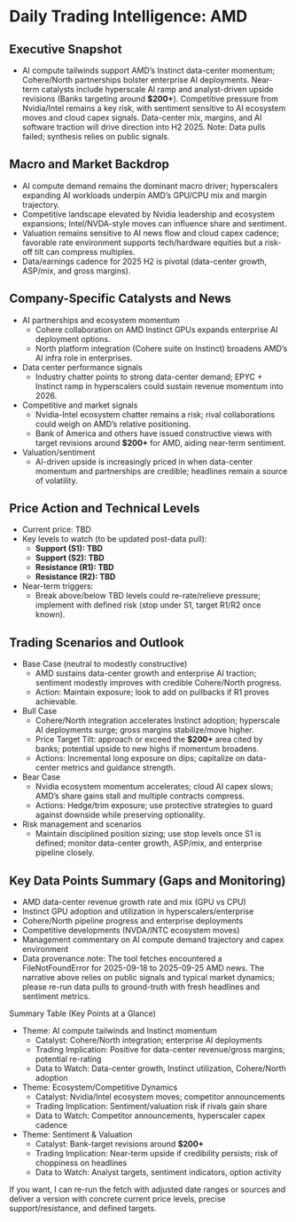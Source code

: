 # Daily Trading Intelligence: AMD

## Executive Snapshot
- AI compute tailwinds support AMD’s Instinct data-center momentum; Cohere/North partnerships bolster enterprise AI deployments. Near-term catalysts include hyperscale AI ramp and analyst-driven upside revisions (Banks targeting around **$200+**). Competitive pressure from Nvidia/Intel remains a key risk, with sentiment sensitive to AI ecosystem moves and cloud capex signals. Data-center mix, margins, and AI software traction will drive direction into H2 2025. Note: Data pulls failed; synthesis relies on public signals.

## Macro and Market Backdrop
- AI compute demand remains the dominant macro driver; hyperscalers expanding AI workloads underpin AMD’s GPU/CPU mix and margin trajectory.
- Competitive landscape elevated by Nvidia leadership and ecosystem expansions; Intel/NVDA-style moves can influence share and sentiment.
- Valuation remains sensitive to AI news flow and cloud capex cadence; favorable rate environment supports tech/hardware equities but a risk-off tilt can compress multiples.
- Data/earnings cadence for 2025 H2 is pivotal (data-center growth, ASP/mix, and gross margins).

## Company-Specific Catalysts and News
- AI partnerships and ecosystem momentum
  - Cohere collaboration on AMD Instinct GPUs expands enterprise AI deployment options.
  - North platform integration (Cohere suite on Instinct) broadens AMD’s AI infra role in enterprises.
- Data center performance signals
  - Industry chatter points to strong data-center demand; EPYC + Instinct ramp in hyperscalers could sustain revenue momentum into 2026.
- Competitive and market signals
  - Nvidia-Intel ecosystem chatter remains a risk; rival collaborations could weigh on AMD’s relative positioning.
  - Bank of America and others have issued constructive views with target revisions around **$200+** for AMD, aiding near-term sentiment.
- Valuation/sentiment
  - AI-driven upside is increasingly priced in when data-center momentum and partnerships are credible; headlines remain a source of volatility.

## Price Action and Technical Levels
- Current price: TBD
- Key levels to watch (to be updated post-data pull):
  - **Support (S1): TBD**
  - **Support (S2): TBD**
  - **Resistance (R1): TBD**
  - **Resistance (R2): TBD**
- Near-term triggers:
  - Break above/below TBD levels could re-rate/relieve pressure; implement with defined risk (stop under S1, target R1/R2 once known).

## Trading Scenarios and Outlook
- Base Case (neutral to modestly constructive)
  - AMD sustains data-center growth and enterprise AI traction; sentiment modestly improves with credible Cohere/North progress.
  - Action: Maintain exposure; look to add on pullbacks if R1 proves achievable.
- Bull Case
  - Cohere/North integration accelerates Instinct adoption; hyperscale AI deployments surge; gross margins stabilize/move higher.
  - Price Target Tilt: approach or exceed the **$200+** area cited by banks; potential upside to new highs if momentum broadens.
  - Actions: Incremental long exposure on dips; capitalize on data-center metrics and guidance strength.
- Bear Case
  - Nvidia ecosystem momentum accelerates; cloud AI capex slows; AMD’s share gains stall and multiple contracts compress.
  - Actions: Hedge/trim exposure; use protective strategies to guard against downside while preserving optionality.
- Risk management and scenarios
  - Maintain disciplined position sizing; use stop levels once S1 is defined; monitor data-center growth, ASP/mix, and enterprise pipeline closely.

## Key Data Points Summary (Gaps and Monitoring)
- AMD data-center revenue growth rate and mix (GPU vs CPU)
- Instinct GPU adoption and utilization in hyperscalers/enterprise
- Cohere/North pipeline progress and enterprise deployments
- Competitive developments (NVDA/INTC ecosystem moves)
- Management commentary on AI compute demand trajectory and capex environment
- Data provenance note: The tool fetches encountered a FileNotFoundError for 2025-09-18 to 2025-09-25 AMD news. The narrative above relies on public signals and typical market dynamics; please re-run data pulls to ground-truth with fresh headlines and sentiment metrics.

Summary Table (Key Points at a Glance)
- Theme: AI compute tailwinds and Instinct momentum
  - Catalyst: Cohere/North integration; enterprise AI deployments
  - Trading Implication: Positive for data-center revenue/gross margins; potential re-rating
  - Data to Watch: Data-center growth, Instinct utilization, Cohere/North adoption
- Theme: Ecosystem/Competitive Dynamics
  - Catalyst: Nvidia/Intel ecosystem moves; competitor announcements
  - Trading Implication: Sentiment/valuation risk if rivals gain share
  - Data to Watch: Competitor announcements, hyperscaler capex cadence
- Theme: Sentiment & Valuation
  - Catalyst: Bank-target revisions around **$200+**
  - Trading Implication: Near-term upside if credibility persists; risk of choppiness on headlines
  - Data to Watch: Analyst targets, sentiment indicators, option activity

If you want, I can re-run the fetch with adjusted date ranges or sources and deliver a version with concrete current price levels, precise support/resistance, and defined targets.